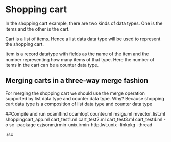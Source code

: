 # Shopping cart
In the shopping cart example, there are two kinds of data types. One is the items and the other is the cart.

Cart is a list of items. Hence a list data data type will be used to represent the shopping cart.

Item is a record datatype with fields as the name of the item and the number representing how many items of that type. Here the number of items in the cart can be a counter data type. 

## Merging carts in a three-way merge fashion 
For merging the shopping cart we should use the merge operation supported by list data type and counter data type. Why? 
Because shopping cart data type is a composition of list data type and counter data type

##Compile and run 
ocamlfind ocamlopt counter.ml msigs.ml  mvector_list.ml  shoppingcart_app.ml cart_test1.ml cart_test2.ml cart_test3.ml cart_test4.ml -o sc -package ezjsonm,irmin-unix,irmin-http,lwt.unix -linkpkg -thread

./sc



